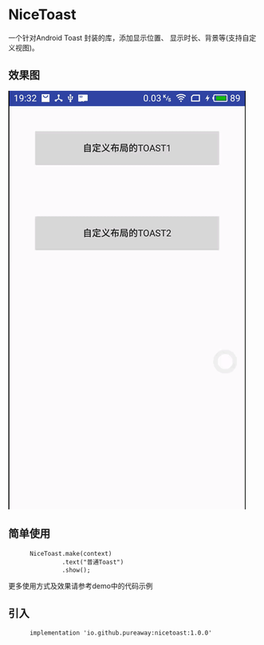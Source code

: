 # NiceToast
一个针对Android Toast 封装的库，添加显示位置、
显示时长、背景等(支持自定义视图)。
## 效果图

<img src="preview1.gif">


## 简单使用
```
      NiceToast.make(context)
               .text("普通Toast")
               .show();
 ```

更多使用方式及效果请参考demo中的代码示例
## 引入
```
      implementation 'io.github.pureaway:nicetoast:1.0.0'
```
      
